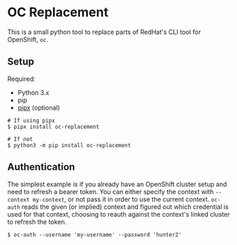 # OC Replacement

This is a small python tool to replace parts of RedHat's CLI tool for OpenShift, `oc`.

## Setup

Required:

- Python 3.x
- pip
- [pipx](https://github.com/pipxproject/pipx) (optional)

```shell
# If using pipx
$ pipx install oc-replacement

# If not
$ python3 -m pip install oc-replacement
```

## Authentication

The simplest example is if you already have an OpenShift cluster setup and need to refresh a bearer token. You can either specify the context with `--context my-context`, or not pass it in order to use the current context. `oc-auth` reads the given (or implied) context and figured out which credential is used for that context, choosing to reauth against the context's linked cluster to refresh the token.

```shell
$ oc-auth --username 'my-username' --password 'hunter2'
```
